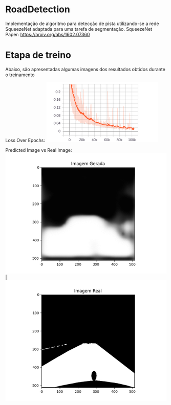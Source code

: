 # RoadDetection
Implementação de algoritmo para detecção de pista utilizando-se a rede SqueezeNet adaptada para uma tarefa de segmentação. 
SqueezeNet Paper: https://arxiv.org/abs/1602.07360

# Etapa de treino
Abaixo, são apresentadas algumas imagens dos resultados obtidos durante o treinamento

Loss Over Epochs:
![Figura 1: Loss Over Epochs](https://github.com/LeoToledo/RoadDetection/blob/main/imgs/Loss1.png)

Predicted Image vs Real Image:
![Figura 2: Predicted](https://github.com/LeoToledo/RoadDetection/blob/main/imgs/ezgif-6-6f5d9df26f2f.gif)  | ![Figura 3: Real](https://github.com/LeoToledo/RoadDetection/blob/main/imgs/75_real.png)
